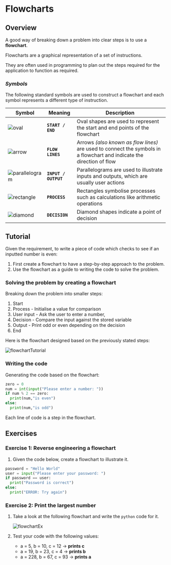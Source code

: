 # Flowcharts

## Overview

A good way of breaking down a problem into clear steps is to use a **flowchart**.

Flowcharts are a graphical representation of a set of instructions.

They are often used in programming to plan out the steps required for the application to function as required.

### ***Symbols***

The following standard symbols are used to construct a flowchart and each symbol represents a different type of instruction.

|   Symbol   |   Meaning    |   Description    |
|   ---     |   ---     |   ---     |
|   ![oval](https://i.gyazo.com/290789f6e0defec097685662d4a62e6b.png)              |  **`START / END`**     |   Oval shapes are used to represent the start and end points of the flowchart |
|   ![arrow](https://imgur.com/a8MLWGe.png)             |  **`FLOW LINES`**      |   Arrows *(also known as flow lines)* are used to connect the symbols in a flowchart and indicate the direction of flow |
|   ![parallelogram](https://i.gyazo.com/d10135f1f6908810de49a11b44b0e49b.png)     |  **`INPUT / OUTPUT`**  |   Parallelograms are used to illustrate inputs and outputs, which are usually user actions |
|   ![rectangle](https://i.gyazo.com/77424a0f518215a7371e5a38067ffb27.png)         |  **`PROCESS`**         |   Rectangles symbolise processes such as calculations like arithmetic operations |
|   ![diamond](https://i.gyazo.com/a17d61c920001e05387d25ed99b55946.png)           |  **`DECISION`**        |   Diamond shapes indicate a point of decision  |

## Tutorial

Given the requirement, to write a piece of code which checks to see if an inputted number is even:

1. First create a flowchart to have a step-by-step approach to the problem.
2. Use the flowchart as a guide to writing the code to solve the problem. 

### Solving the problem by creating a flowchart

Breaking down the problem into smaller steps:

1. Start
2. Process - Initialise a value for comparison
3. User input - Ask the user to enter a number,
4. Decision - Compare the input against the stored variable
5. Output - Print odd or even depending on the decision
6. End

Here is the flowchart designed based on the previously stated steps:

![flowchartTutorial](https://i.gyazo.com/149cc4db9914ee4eaabc6172209a2f7e.png)

### Writing the code

Generating the code based on the flowchart:

```Python
zero = 0
num = int(input("Please enter a number: "))
if num % 2 == zero:
  print(num,"is even")
else:
  print(num,"is odd")
```

Each line of code is a step in the flowchart.

## Exercises

### Exercise 1: Reverse engineering a flowchart

1. Given the code below, create a flowchart to illustrate it.

```Python
password = "Hello World"
user = input("Please enter your password: ")
if password == user:
  print("Password is correct")
else:
  print("ERROR: Try again")
```

### Exercise 2: Print the largest number

1. Take a look at the following flowchart and write the `python` code for it.

    ![flowchartEx](https://i.gyazo.com/27613a06bbb2e0170d271c0446370658.png)

2. Test your code with the following values:

    - a = 5, b = 10, c = 12 -> **prints c**
    - a = 19, b = 23, c = 4 -> **prints b**
    - a = 228, b = 67, c = 93 -> **prints a**
